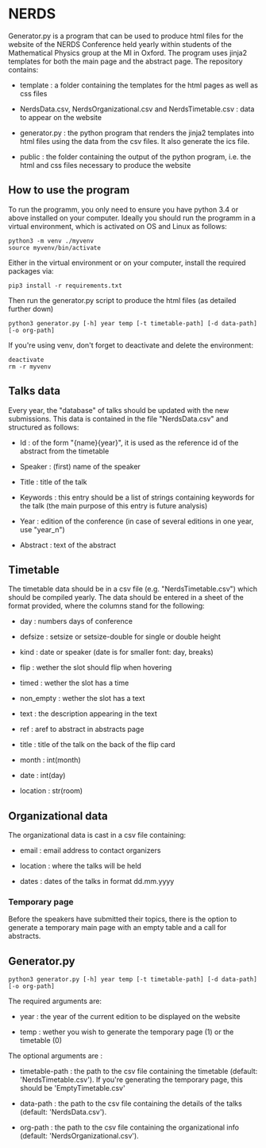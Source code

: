 # NERDS

Generator.py is a program that can be used to produce html files for the website of the NERDS Conference held yearly within students of the Mathematical Physics group at the MI in Oxford. The program uses jinja2 templates for both the main page and the abstract page. The repository contains:

- template : a folder containing the templates for the html pages as well as css files

- NerdsData.csv, NerdsOrganizational.csv and NerdsTimetable.csv : data to appear on the website

- generator.py : the python program that renders the jinja2 templates into html files using the data from the csv files. It also generate the ics file.

- public : the folder containing the output of the python program, i.e. the html and css files necessary to produce the website

## How to use the program

To run the programm, you only need to ensure you have python 3.4 or above installed on your computer. Ideally you should run the programm in a virtual environment, which is activated on OS and Linux as follows:

```
python3 -m venv ./myvenv
source myvenv/bin/activate
```

Either in the virtual environment or on your computer, install the required packages via:

```
pip3 install -r requirements.txt
```

Then run the generator.py script to produce the html files (as detailed further down)

```
python3 generator.py [-h] year temp [-t timetable-path] [-d data-path] [-o org-path]
```

If you're using venv, don't forget to deactivate and delete the environment:

```
deactivate
rm -r myvenv
```

## Talks data

Every year, the "database" of talks should be updated with the new submissions. This data is contained in the file "NerdsData.csv" and structured as follows:

- Id : of the form "{name}{year}", it is used as the reference id of the abstract from the timetable

- Speaker : (first) name of the speaker

- Title : title of the talk

- Keywords : this entry should be a list of strings containing keywords for the talk (the main purpose of this entry is future analysis)

- Year : edition of the conference (in case of several editions in one year, use "year_n")

- Abstract : text of the abstract


## Timetable

The timetable data should be in a csv file (e.g. "NerdsTimetable.csv") which should be compiled yearly. The data should be entered in a sheet of the format provided, where the columns stand for the following:

- day : numbers days of conference

- defsize : setsize or setsize-double for single or double height

- kind : date or speaker (date is for smaller font: day, breaks)

- flip : wether the slot should flip when hovering

- timed : wether the slot has a time <span>  

- non_empty : wether the slot has a text <span>

- text : the description appearing in the text <span>

- ref : aref to abstract in abstracts page

- title : title of the talk on the back of the flip card

- month : int(month)

- date : int(day)

- location : str(room)

## Organizational data

The organizational data is cast in a csv file containing:

- email : email address to contact organizers

- location : where the talks will be held

- dates : dates of the talks in format dd.mm.yyyy


### Temporary page

Before the speakers have submitted their topics, there is the option to generate a temporary main page with an empty table and a call for abstracts.

## Generator.py

```
python3 generator.py [-h] year temp [-t timetable-path] [-d data-path] [-o org-path]
```

The required arguments are:

- year : the year of the current edition to be displayed on the website

- temp : wether you wish to generate the temporary page (1) or the timetable (0)

The optional arguments are :

- timetable-path : the path to the csv file containing the timetable (default: 'NerdsTimetable.csv'). If you're generating the temporary page, this should be 'EmptyTimetable.csv'

- data-path : the path to the csv file containing the details of the talks (default: 'NerdsData.csv').

- org-path : the path to the csv file containing the organizational info (default: 'NerdsOrganizational.csv').

